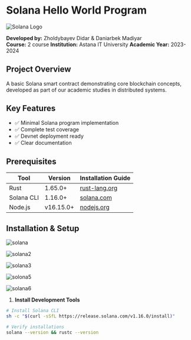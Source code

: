 # Solana Hello World Program

![Solana Logo](https://solana.com/src/img/branding/solanaLogoMark.svg)

**Developed by:** Zholdybayev Didar & Daniarbek Madiyar  
**Course:** 2 course
**Institution:** Astana IT University
**Academic Year:** 2023-2024

## Project Overview
A basic Solana smart contract demonstrating core blockchain concepts, developed as part of our academic studies in distributed systems.

## Key Features
- ✅ Minimal Solana program implementation
- ✅ Complete test coverage
- ✅ Devnet deployment ready
- ✅ Clear documentation

## Prerequisites

| Tool | Version | Installation Guide |
|------|---------|--------------------|
| Rust | 1.65.0+ | [rust-lang.org](https://www.rust-lang.org/tools/install) |
| Solana CLI | 1.16.0+ | [solana.com](https://solana.com/docs/intro/installation) |
| Node.js | v16.15.0+ | [nodejs.org](https://nodejs.org/) |

## Installation & Setup

![solana](https://github.com/user-attachments/assets/1a588a38-ca8c-4192-b804-7e12d00c21bd)

![solana2](https://github.com/user-attachments/assets/d872f3a2-05cf-46c0-93cd-a49580564d78)

![solana3](https://github.com/user-attachments/assets/a7e8d466-3315-48dd-9f99-d3ca7f05a382)

![solona5](https://github.com/user-attachments/assets/de72195a-25a3-4930-91f2-7e03a1fa8a60)

![solana6](https://github.com/user-attachments/assets/d6766b18-43aa-46ba-b262-26f4d038d32a)

1. **Install Development Tools**
```bash
# Install Solana CLI
sh -c "$(curl -sSfL https://release.solana.com/v1.16.0/install)"

# Verify installations
solana --version && rustc --version


